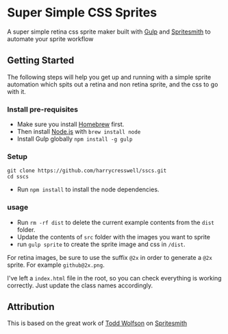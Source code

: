 # Super Simple CSS Sprites

A super simple retina css sprite maker built with [Gulp](https://gulpjs.com/) and [Spritesmith](https://github.com/Ensighten/grunt-spritesmith) to automate your sprite workflow

## Getting Started
The following steps will help you get up and running with a simple sprite automation which spits out a retina and non retina sprite, and the css to go with it.

### Install pre-requisites

- Make sure you install [Homebrew](http://brew.sh/) first.
- Then install [Node.js](http://nodejs.org/) with `brew install node`
- Install Gulp globally `npm install -g gulp`

### Setup

```
git clone https://github.com/harrycresswell/sscs.git
cd sscs
```

- Run `npm install` to install the node dependencies.

### usage

- Run `rm -rf dist` to delete the current example contents from the `dist` folder.
- Update the contents of `src` folder with the images you want to sprite
- run `gulp sprite` to create the sprite image and css in `/dist`.

For retina images, be sure to use the suffix `@2x` in order to generate a `@2x` sprite. For example `github@2x.png`.

I've left a `index.html` file in the root, so you can check everything is working correctly. Just update the class names accordingly.


## Attribution
This is based on the great work of [Todd Wolfson](https://github.com/twolfson) on [Spritesmith](https://github.com/twolfson/gulp.spritesmith)

